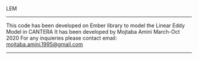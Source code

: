 LEM
***************************************************************************************
This code has been developed on Ember library to model the Linear Eddy Model in CANTERA
It has been developed by Mojtaba Amini March-Oct 2020
For any inquieries please contact email: mojtaba.amini.1995@gmail.com
***************************************************************************************
